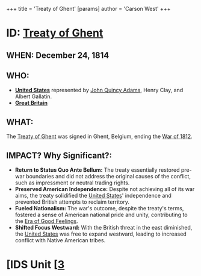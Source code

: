 +++
 title = 'Treaty of Ghent'
[params]
	author = 'Carson West'
+++
# ID: [Treaty of Ghent](./../treaty-of-ghent/) 

## WHEN: December 24, 1814

## WHO: 
* **[United States](./../united-states/)** represented by [John Quincy Adams](./../john-quincy-adams/), Henry Clay, and Albert Gallatin.
* **[Great Britain](./../great-britain/)** 

## WHAT:
The [Treaty of Ghent](./../treaty-of-ghent/) was signed in Ghent, Belgium, ending the [War of 1812](./../war-of-1812/). 

## IMPACT? Why Significant?: 
* **Return to Status Quo Ante Bellum:**  The treaty essentially restored pre-war boundaries and did not address the original causes of the conflict, such as impressment or neutral trading rights.
* **Preserved American Independence:** Despite not achieving all of its war aims, the treaty solidified the [United States](./../united-states/)' independence and prevented British attempts to reclaim territory. 
* **Fueled Nationalism:** The war's outcome, despite the treaty's terms, fostered a sense of American national pride and unity, contributing to the [Era of Good Feelings](./../era-of-good-feelings/). 
* **Shifted Focus Westward:** With the British threat in the east diminished, the [United States](./../united-states/) was free to expand westward, leading to increased conflict with Native American tribes. 

# [IDS Unit [[3](./../ids-unit-[[3/)